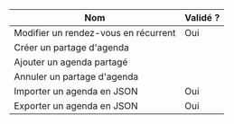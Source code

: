 | Nom                                  | Validé ?   |
|--------------------------------------|------------|
| Modifier un rendez-vous en récurrent |   Oui      |
| Créer un partage d'agenda            |           |
| Ajouter un agenda partagé            |           |
| Annuler un partage d'agenda          |           |
| Importer un agenda en JSON           |   Oui     |
| Exporter un agenda en JSON           |   Oui     |